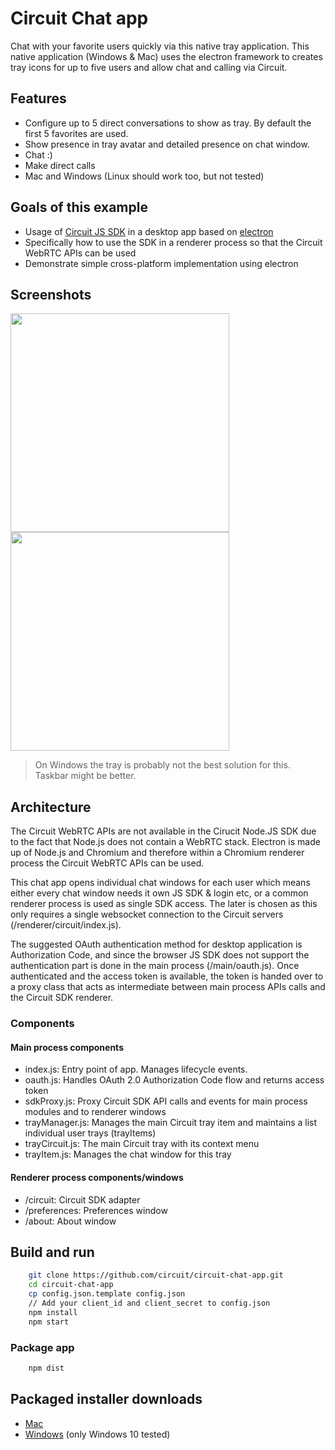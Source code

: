 # Circuit Chat app

Chat with your favorite users quickly via this native tray application. This native application (Windows & Mac) uses the electron framework to creates tray icons for up to five users and allow chat and calling via Circuit.

## Features

* Configure up to 5 direct conversations to show as tray. By default the first 5 favorites are used.
* Show presence in tray avatar and detailed presence on chat window.
* Chat :)
* Make direct calls
* Mac and Windows (Linux should work too, but not tested)

## Goals of this example
* Usage of [Circuit JS SDK](https://github.com/circuit/circuit-sdk) in a desktop app based on [electron](https://electron.atom.io/)
* Specifically how to use the SDK in a renderer process so that the Circuit WebRTC APIs can be used
* Demonstrate simple cross-platform implementation using electron


## Screenshots
<div style="display:inline">
<img height="350px" src="https://dl.dropboxusercontent.com/s/txmtj7ezf3bm58m/mac.png?dl=0"/>
<img height="350px" src="https://dl.dropboxusercontent.com/s/9hyqk00wu9js8mu/win10.png?dl=0"/>
</div>

> On Windows the tray is probably not the best solution for this. Taskbar might be better.

## Architecture

The Circuit WebRTC APIs are not available in the Cirucit Node.JS SDK due to the fact that Node.js does not contain a WebRTC stack. Electron is made up of Node.js and Chromium and therefore within a Chromium renderer process the Circuit WebRTC APIs can be used.

This chat app opens individual chat windows for each user which means either every chat window needs it own JS SDK & login etc, or a common renderer process is used as single SDK access. The later is chosen as this only requires a single websocket connection to the Circuit servers (/renderer/circuit/index.js).

The suggested OAuth authentication method for desktop application is Authorization Code, and since the browser JS SDK does not support the authentication part is done in the main process (/main/oauth.js). Once authenticated and the access token is available, the token is handed over to a proxy class that acts as intermediate between main process APIs calls and the Circuit SDK renderer.


### Components

#### Main process components
* index.js: Entry point of app. Manages lifecycle events.
* oauth.js: Handles OAuth 2.0 Authorization Code flow and returns access token
* sdkProxy.js: Proxy Circuit SDK API calls and events for main process modules and to renderer windows
* trayManager.js: Manages the main Circuit tray item and maintains a list individual user trays (trayItems)
* trayCircuit.js: The main Circuit tray with its context menu
* trayItem.js: Manages the chat window for this tray

#### Renderer process components/windows
* /circuit: Circuit SDK adapter
* /preferences: Preferences window
* /about: About window


## Build and run

```bash
    git clone https://github.com/circuit/circuit-chat-app.git
    cd circuit-chat-app
    cp config.json.template config.json
    // Add your client_id and client_secret to config.json
    npm install
    npm start
```


### Package app
```bash
    npm dist
```


## Packaged installer downloads
* [Mac](https://dl.dropboxusercontent.com/s/5mja0yclj5v0bmq/Circuit%20Chat-1.0.0.dmg?dl=0)
* [Windows](https://dl.dropboxusercontent.com/s/9hyqk00wu9js8mu/win10.png?dl=0) (only Windows 10 tested)

